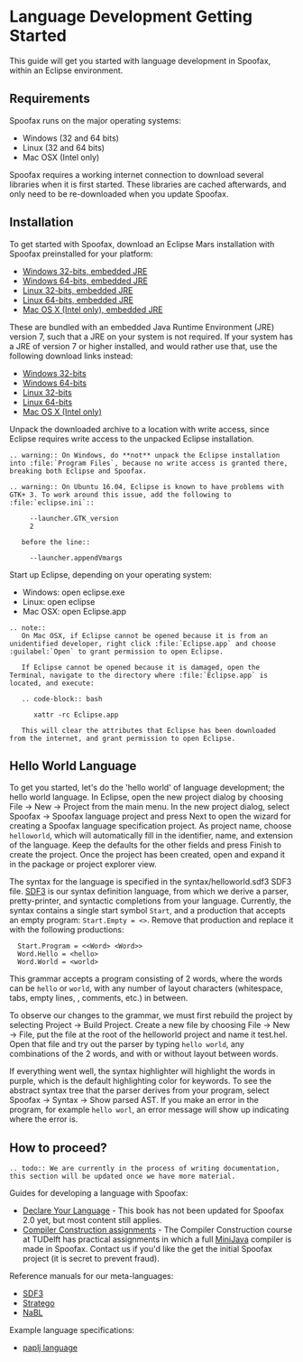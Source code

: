 # Language Development Getting Started

This guide will get you started with language development in Spoofax, within an Eclipse environment.

## Requirements

Spoofax runs on the major operating systems:

* Windows (32 and 64 bits)
* Linux (32 and 64 bits)
* Mac OSX (Intel only)

Spoofax requires a working internet connection to download several libraries when it is first started.
These libraries are cached afterwards, and only need to be re-downloaded when you update Spoofax.

## Installation

To get started with Spoofax, download an Eclipse Mars installation with Spoofax preinstalled for your platform:

* [Windows 32-bits, embedded JRE](http://download.spoofax.org/update/release/2.0.0-beta1/eclipse/spoofax-2.0.0-beta1-win32-x86-jre.zip)
* [Windows 64-bits, embedded JRE](http://download.spoofax.org/update/release/2.0.0-beta1/eclipse/spoofax-2.0.0-beta1-win32-x86_64-jre.zip)
* [Linux 32-bits, embedded JRE](http://download.spoofax.org/update/release/2.0.0-beta1/eclipse/spoofax-2.0.0-beta1-linux-x86-jre.tar.gz)
* [Linux 64-bits, embedded JRE](http://download.spoofax.org/update/release/2.0.0-beta1/eclipse/spoofax-2.0.0-beta1-linux-x86_64-jre.tar.gz)
* [Mac OS X (Intel only), embedded JRE](http://download.spoofax.org/update/release/2.0.0-beta1/eclipse/spoofax-2.0.0-beta1-macosx-x86_64-jre.tar.gz)

These are bundled with an embedded Java Runtime Environment (JRE) version 7, such that a JRE on your system is not required.
If your system has a JRE of version 7 or higher installed, and would rather use that, use the following download links instead:

* [Windows 32-bits](http://download.spoofax.org/update/release/2.0.0-beta1/eclipse/spoofax-2.0.0-beta1-win32-x86.zip)
* [Windows 64-bits](http://download.spoofax.org/update/release/2.0.0-beta1/eclipse/spoofax-2.0.0-beta1-win32-x86_64.zip)
* [Linux 32-bits](http://download.spoofax.org/update/release/2.0.0-beta1/eclipse/spoofax-2.0.0-beta1-linux-x86.tar.gz)
* [Linux 64-bits](http://download.spoofax.org/update/release/2.0.0-beta1/eclipse/spoofax-2.0.0-beta1-linux-x86_64.tar.gz)
* [Mac OS X (Intel only)](http://download.spoofax.org/update/release/2.0.0-beta1/eclipse/spoofax-2.0.0-beta1-macosx-x86_64.tar.gz)

Unpack the downloaded archive to a location with write access, since Eclipse requires write access to the unpacked Eclipse installation.

```eval_rst
.. warning:: On Windows, do **not** unpack the Eclipse installation into :file:`Program Files`, because no write access is granted there, breaking both Eclipse and Spoofax.
```

```eval_rst
.. warning:: On Ubuntu 16.04, Eclipse is known to have problems with GTK+ 3. To work around this issue, add the following to :file:`eclipse.ini`::

     --launcher.GTK_version
     2

   before the line::

     --launcher.appendVmargs
```

Start up Eclipse, depending on your operating system:

* Windows: open <span class='file'>eclipse.exe</span>
* Linux: open <span class='file'>eclipse</span>
* Mac OSX: open <span class='file'>Eclipse.app</span>

```eval_rst
.. note::
   On Mac OSX, if Eclipse cannot be opened because it is from an unidentified developer, right click :file:`Eclipse.app` and choose :guilabel:`Open` to grant permission to open Eclipse.

   If Eclipse cannot be opened because it is damaged, open the Terminal, navigate to the directory where :file:`Eclipse.app` is located, and execute:

   .. code-block:: bash

      xattr -rc Eclipse.app

   This will clear the attributes that Eclipse has been downloaded from the internet, and grant permission to open Eclipse.
```

## Hello World Language

To get you started, let's do the 'hello world' of language development; the hello world language.
In Eclipse, open the new project dialog by choosing <span class='menuselection'>File -> New -> Project</span> from the main menu.
In the new project dialog, select <span class='menuselection'>Spoofax -> Spoofax language project</span> and press <span class='guilabel'>Next</span> to open the wizard for creating a Spoofax language specification project.
As project name, choose `helloworld`, which will automatically fill in the identifier, name, and extension of the language.
Keep the defaults for the other fields and press <span class='guilabel'>Finish</span> to create the project.
Once the project has been created, open and expand it in the package or project explorer view.

The syntax for the language is specified in the <span class='file'>syntax/helloworld.sdf3</span> SDF3 file.
[SDF3](meta/lang/sdf3.md) is our syntax definition language, from which we derive a parser, pretty-printer, and syntactic completions from your language.
Currently, the syntax contains a single start symbol `Start`, and a production that accepts an empty program: `Start.Empty = <>`.
Remove that production and replace it with the following productions:

```sdf3
  Start.Program = <<Word> <Word>>
  Word.Hello = <hello>
  Word.World = <world>
```

This grammar accepts a program consisting of 2 words, where the words can be `hello` or `world`, with any number of layout characters (whitespace, tabs, empty lines, , comments, etc.) in between.

To observe our changes to the grammar, we must first rebuild the project by selecting <span class='menuselection'>Project -> Build Project</span>.
Create a new file by choosing <span class='menuselection'>File -> New -> File</span>, put the file at the root of the <span class='file'>helloworld</span> project and name it <span class='file'>test.hel</span>.
Open that file and try out the parser by typing `hello world`, any combinations of the 2 words, and with or without layout between words.

If everything went well, the syntax highlighter will highlight the words in purple, which is the default highlighting color for keywords.
To see the abstract syntax tree that the parser derives from your program, select <span class='menuselection'>Spoofax -> Syntax -> Show parsed AST</span>.
If you make an error in the program, for example `hello worl`, an error message will show up indicating where the error is.

## How to proceed?

```eval_rst
.. todo:: We are currently in the process of writing documentation, this section will be updated once we have more material.
```

Guides for developing a language with Spoofax:

* [Declare Your Language](http://metaborgcube.github.io/declare-your-language/) - This book has not been updated for Spoofax 2.0 yet, but most content still applies.
* [Compiler Construction assignments](http://tudelft-in4303.github.io/assignments/) - The Compiler Construction course at TUDelft has practical assignments in which a full [MiniJava](http://www.cambridge.org/us/features/052182060X/) compiler is made in Spoofax. Contact us if you'd like the get the initial Spoofax project (it is secret to prevent fraud).

Reference manuals for our meta-languages:

* [SDF3](meta/lang/sdf3.md)
* [Stratego](meta/lang/stratego/index.rst)
* [NaBL](meta/lang/nabl.md)

Example language specifications:

* [paplj language](https://github.com/MetaBorgCube/declare-your-language/tree/core/paplj/paplj.full)
